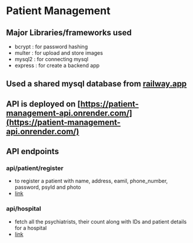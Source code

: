# Patient Management

## Major Libraries/frameworks used
- bcrypt : for password hashing
- multer : for upload and store images
- mysql2 : for connecting mysql
- express : for create a backend app

## Used a shared mysql database from [railway.app](https://railway.app/)

## API is deployed on [https://patient-management-api.onrender.com/](https://patient-management-api.onrender.com/)

## API endpoints
### api/patient/register 
- to register a patient with name, address, eamil, phone_number, password, psyId and photo
- [link](https://www.postman.com/patient-management/workspace/patient-management/request/19070790-7ec0db6f-b294-4f03-ada3-692998527d7f?ctx=documentation)

### api/hospital
- fetch all the psychiatrists, their count along with IDs and patient details for a hospital
- [link](https://www.postman.com/patient-management/workspace/patient-management/request/19070790-710c233a-f26a-438f-ab62-37b3bc981c7c?ctx=documentation)

